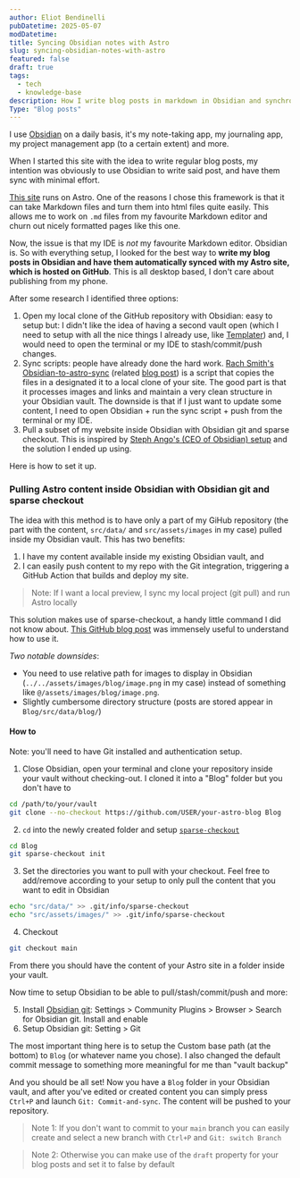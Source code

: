 ```yaml
---
author: Eliot Bendinelli
pubDatetime: 2025-05-07
modDatetime: 
title: Syncing Obsidian notes with Astro
slug: syncing-obsidian-notes-with-astro
featured: false
draft: true
tags:
  - tech
  - knowledge-base
description: How I write blog posts in markdown in Obsidian and synchronise them with my Astro site
Type: "Blog posts"
---
```


I use [Obsidian](obsidian.md) on a daily basis, it's my note-taking app, my journaling app, my project management app (to a certain extent) and more. 

When I started this site with the idea to write regular blog posts, my intention was obviously to use Obsidian to write said post, and have them sync with minimal effort.

[This site](/projects/) runs on Astro. One of the reasons I chose this framework is that it can take Markdown files and turn them into html files quite easily. This allows me to work on `.md` files from my favourite Markdown editor and churn out nicely formatted pages like this one.

Now, the issue is that my IDE is *not* my favourite Markdown editor. Obsidian is. So with everything setup, I looked for the best way to **write my blog posts in Obsidian and have them automatically synced with my Astro site, which is hosted on GitHub**. This is all desktop based, I don't care about publishing from my phone.

After some research I identified three options: 

1. Open my local clone of the GitHub repository with Obsidian: easy to setup but: I didn't like the idea of having a second vault open (which I need to setup with all the nice things I already use, like [Templater](https://github.com/SilentVoid13/Templater)) and, I would need to open the terminal or my IDE to stash/commit/push changes.
2. Sync scripts: people have already done the hard work. [Rach Smith's Obsidian-to-astro-sync](https://github.com/rachsmithcodes/obsidian-to-astro-sync/tree/main?tab=readme-ov-file) (related [blog post](https://rachsmith.com/automating-obsidian-to-astro/)) is a script that copies the files in a designated it to a local clone of your site. The good part is that it processes images and links and maintain a very clean structure in your Obsidian vault. The downside is that if I just want to update some content, I need to open Obsidian + run the sync script + push from the terminal or my IDE.
3. Pull a subset of my website inside Obsidian with Obsidian git and sparse checkout. This is inspired by [Steph Ango's (CEO of Obsidian) setup](https://stephango.com/vault) and the solution I ended up using.

Here is how to set it up.
### Pulling Astro content inside Obsidian with Obsidian git and sparse checkout

The idea with this method is to have only a part of my GiHub repository (the part with the content, `src/data/` and `src/assets/images` in my case) pulled inside my Obsidian vault. This has two benefits: 
1. I have my content available inside my existing Obsidian vault, and 
2. I can easily push content to my repo with the Git integration, triggering a GitHub Action that builds and deploy my site.

> Note: If I want a local preview, I sync my local project (git pull) and run Astro locally 

This solution makes use of sparse-checkout, a handy little command I did not know about. [This GitHub blog post](https://github.blog/open-source/git/bring-your-monorepo-down-to-size-with-sparse-checkout/) was immensely useful to understand how to use it.

*Two notable downsides*:
- You need to use relative path for images to display in Obsidian (`../../assets/images/blog/image.png` in my case) instead of something like `@/assets/images/blog/image.png`.
- Slightly cumbersome directory structure (posts are stored appear in `Blog/src/data/blog/`)
#### How to

Note: you'll need to have Git installed and authentication setup.

1. Close Obsidian, open your terminal and clone your repository inside your vault without checking-out. I cloned it into a "Blog" folder but you don't have to

```sh
cd /path/to/your/vault
git clone --no-checkout https://github.com/USER/your-astro-blog Blog
```

2. `cd` into the newly created folder and setup [`sparse-checkout`](https://git-scm.com/docs/git-sparse-checkout)

```sh
cd Blog
git sparse-checkout init
```

3. Set the directories you want to pull with your checkout. Feel free to add/remove according to your setup to only pull the content that you want to edit in Obsidian

```sh
echo "src/data/" >> .git/info/sparse-checkout
echo "src/assets/images/" >> .git/info/sparse-checkout
```

4. Checkout 

```sh
git checkout main
```

From there you should have the content of your Astro site in a folder inside your vault. 

Now time to setup Obsidian to be able to pull/stash/commit/push and more:

5. Install [Obsidian git](https://github.com/Vinzent03/obsidian-git): Settings > Community Plugins > Browser > Search for Obsidian git. Install and enable
6. Setup Obsidian git: Setting > Git

The most important thing here is to setup the Custom base path (at the bottom) to `Blog` (or whatever name you chose). I also changed the default commit message to something more meaningful for me than "vault backup"

And you should be all set! Now you have a `Blog` folder in your Obsidian vault, and after you've edited or created content you can simply press `Ctrl+P` and launch `Git: Commit-and-sync`. The content will be pushed to your repository.

> Note 1: If you don't want to commit to your `main` branch you can easily create and select a new branch with `Ctrl+P` and `Git: switch Branch` 
 
> Note 2: Otherwise you can make use of the `draft` property for your blog posts and set it to false by default